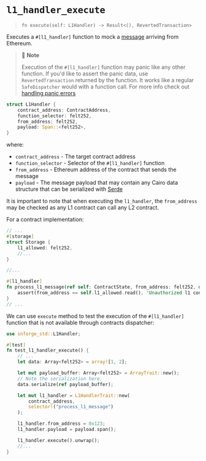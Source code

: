 # `l1_handler_execute`

> `fn execute(self: L1Handler) -> Result<(), RevertedTransaction>`

Executes a `#[l1_handler]` function to mock a
[message](https://docs.starknet.io/documentation/architecture_and_concepts/L1-L2_Communication/messaging-mechanism/)
arriving from Ethereum.

> 📝 **Note**
> 
> Execution of the `#[l1_handler]` function may panic like any other function.
> If you'd like to assert the panic data, use `RevertedTransaction` returned by the function.
> It works like a regular `SafeDispatcher` would with a function call.
> For more info check out [handling panic errors](../../testing/contracts.md#handling-errors)


```rust
struct L1Handler {
    contract_address: ContractAddress,
    function_selector: felt252,
    from_address: felt252,
    payload: Span::<felt252>,
}
```

where:

- `contract_address` - The target contract address
- `function_selector` - Selector of the `#[l1_handler]` function
- `from_address` - Ethereum address of the contract that sends the message
- `payload` - The message payload that may contain any Cairo data structure that can be serialized with
[Serde](https://book.cairo-lang.org/appendix-03-derivable-traits.html?highlight=serde#serializing-with-serde)

It is important to note that when executing the `l1_handler`,
the `from_address` may be checked as any L1 contract can call any L2 contract.

For a contract implementation:

```rust
// ...
#[storage]
struct Storage {
    l1_allowed: felt252,
    //...
}

//...

#[l1_handler]
fn process_l1_message(ref self: ContractState, from_address: felt252, data: Span<felt252>) {
    assert(from_address == self.l1_allowed.read(), 'Unauthorized l1 contract');
}
// ...
```

We can use `execute` method to test the execution of the `#[l1_handler]` function that is
not available through contracts dispatcher:

```rust
use snforge_std::L1Handler;

#[test]
fn test_l1_handler_execute() {
    // ...
    let data: Array<felt252> = array![1, 2];

    let mut payload_buffer: Array<felt252> = ArrayTrait::new();
    // Note the serialization here.
    data.serialize(ref payload_buffer);

    let mut l1_handler = L1HandlerTrait::new(
        contract_address,
        selector!("process_l1_message")
    );

    l1_handler.from_address = 0x123;
    l1_handler.payload = payload.span();

    l1_handler.execute().unwrap();
    //...
}
```
